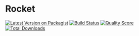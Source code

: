 # Rocket

[![Latest Version on Packagist](https://img.shields.io/packagist/v/directorytree/rocket.svg?style=flat-square)](https://packagist.org/packages/directorytree/rocket)
[![Build Status](https://img.shields.io/travis/directorytree/rocket/master.svg?style=flat-square)](https://travis-ci.org/directorytree/rocket)
[![Quality Score](https://img.shields.io/scrutinizer/g/directorytree/rocket.svg?style=flat-square)](https://scrutinizer-ci.com/g/directorytree/rocket)
[![Total Downloads](https://img.shields.io/packagist/dt/directorytree/rocket.svg?style=flat-square)](https://packagist.org/packages/directorytree/rocket)
